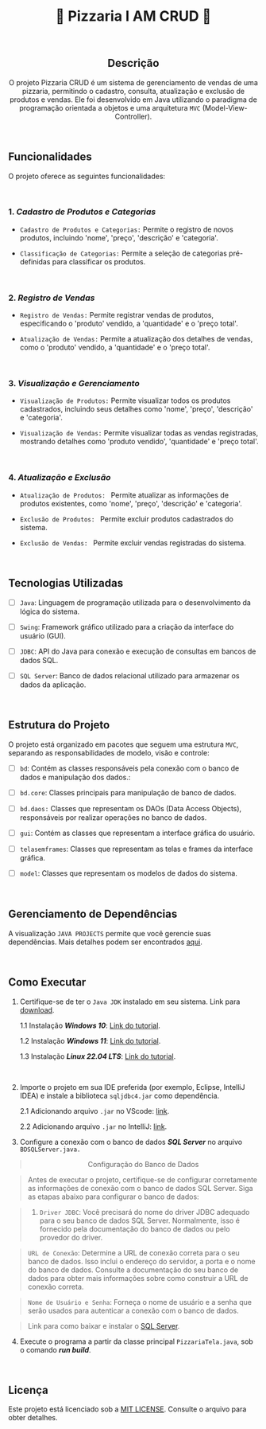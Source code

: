 <div align="center">
  <h1>🍕 Pizzaria I AM CRUD 🍕</h1>
</div>

<br>

<div align="center">
  <h2>Descrição</h2>   
  <p style="margin-top: 0;">O projeto Pizzaria CRUD é um sistema de gerenciamento de vendas de uma pizzaria, permitindo o cadastro, consulta, atualização e exclusão de produtos e vendas. Ele foi desenvolvido em Java utilizando o paradigma de programação orientada a objetos e uma arquitetura <code>MVC</code> (Model-View-Controller).</p>
</div>
<br>

</div>


## Funcionalidades 

O projeto oferece as seguintes funcionalidades: 

<br>

### 1. _Cadastro de Produtos e Categorias_
- `Cadastro de Produtos e Categorias:` Permite o registro de novos produtos, incluindo 'nome', 'preço', 'descrição' e 'categoria'.

- `Classificação de Categorias:` Permite a seleção de categorias pré-definidas para classificar os produtos.

<br>

### 2. _Registro de Vendas_

- `Registro de Vendas:` Permite registrar vendas de produtos, especificando o 'produto' vendido, a 'quantidade' e o 'preço total'.

- `Atualização de Vendas:` Permite a atualização dos detalhes de vendas, como o 'produto' vendido, a 'quantidade' e o 'preço total'.

<br>

### 3. _Visualização e Gerenciamento_

- `Visualização de Produtos:` Permite visualizar todos os produtos cadastrados, incluindo seus detalhes como 'nome', 'preço', 'descrição' e 'categoria'.

- `Visualização de Vendas:` Permite visualizar todas as vendas registradas, mostrando detalhes como 'produto vendido', 'quantidade' e 'preço total'.

<br>

### 4. _Atualização e Exclusão_

- `Atualização de Produtos: ` Permite atualizar as informações de produtos existentes, como 'nome', 'preço', 'descrição' e 'categoria'.

- `Exclusão de Produtos: ` Permite excluir produtos cadastrados do sistema.


- `Exclusão de Vendas: ` Permite excluir vendas registradas do sistema.

<br>

## Tecnologias Utilizadas

- [ ] `Java`: Linguagem de programação utilizada para o desenvolvimento da lógica do sistema.

- [ ] `Swing`: Framework gráfico utilizado para a criação da interface do usuário (GUI).

- [ ] `JDBC`: API do Java para conexão e execução de consultas em bancos de dados SQL.

- [ ] `SQL Server`: Banco de dados relacional utilizado para armazenar os dados da aplicação.

<br>

## Estrutura do Projeto

O projeto está organizado em pacotes que seguem uma estrutura `MVC`, separando as responsabilidades de modelo, visão e controle:

- [ ] `bd`: Contém as classes responsáveis pela conexão com o banco de dados e manipulação dos dados.:

- [ ] `bd.core`: Classes principais para manipulação de banco de dados.

- [ ] `bd.daos:` Classes que representam os DAOs (Data Access Objects), responsáveis por realizar operações no banco de dados.

- [ ] `gui`: Contém as classes que representam a interface gráfica do usuário.

- [ ] `telasemframes`: Classes que representam as telas e frames da interface gráfica.

- [ ] `model`: Classes que representam os modelos de dados do sistema.

<br>

## Gerenciamento de Dependências

A visualização `JAVA PROJECTS` permite que você gerencie suas dependências. Mais detalhes podem ser encontrados [aqui](https://github.com/microsoft/vscode-java-dependency#manage-dependencies).

<br>

## Como Executar

1. Certifique-se de ter o `Java JDK` instalado em seu sistema. Link para [download](https://www.oracle.com/java/technologies/downloads/).

    1.1 Instalação __*Windows 10*__: [Link do tutorial](https://www.youtube.com/watch?v=AUL--F5Wdh8).

    1.2 Instalação __*Windows 11*__: [Link do tutorial](https://www.youtube.com/watch?v=krGadRGdESQ).

    1.3 Instalação __*Linux 22.04 LTS*__: [Link do tutorial](https://www.youtube.com/watch?v=vVrIDJ--GOA).

   <br>

2. Importe o projeto em sua IDE preferida (por exemplo, Eclipse, IntelliJ IDEA) e instale a biblioteca `sqljdbc4.jar` como dependência.

    2.1 Adicionando arquivo `.jar` no VScode: [link](https://www.youtube.com/watch?v=3Qm54znQX2E&list=PLDyYFpL8k5MyC7auUCOF-S8YGM8tGaoSw&index=1).

    2.2 Adicionando  arquivo `.jar` no IntelliJ: [link](https://github.com/Matheus-Oliveira-Marino/Pizzaria-API/blob/main/library_tutorial/Adding%20java%20library%20module%20on%20IntelliJ.mp4).


3. Configure a conexão com o banco de dados __*SQL Server*__ no arquivo `BDSQLServer.java.`

<blockquote style="text-align: center;">
<p align = "center">Configuração do Banco de Dados</p>
</blockquote>

> Antes de executar o projeto, certifique-se de configurar corretamente as informações de conexão com o banco de dados SQL Server. Siga as etapas abaixo para configurar o banco de dados:

> 1. `Driver JDBC`: Você precisará do nome do driver JDBC adequado para o seu banco de dados SQL Server. Normalmente, isso é fornecido pela documentação do banco de dados ou pelo provedor do driver.

> `URL de Conexão`: Determine a URL de conexão correta para o seu banco de dados. Isso inclui o endereço do servidor, a porta e o nome do banco de dados. Consulte a documentação do seu banco de dados para obter mais informações sobre como construir a URL de conexão correta.

> `Nome de Usuário e Senha`: Forneça o nome de usuário e a senha que serão usados para autenticar a conexão com o banco de dados.
 

> Link para como baixar e instalar o [SQL Server](https://www.youtube.com/watch?v=tZs8ZPMvNzM).
 
4. Execute o programa a partir da classe principal `PizzariaTela.java`, sob o comando __*run build*__.



<br>

## Licença

Este projeto está licenciado sob a [MIT LICENSE](https://github.com/Matheus-Oliveira-Marino/Pizzaria-API/blob/d15dc3f0452245adbe4d4b22e7ac1c3af5576893/LICENSE). Consulte o arquivo para obter detalhes.

